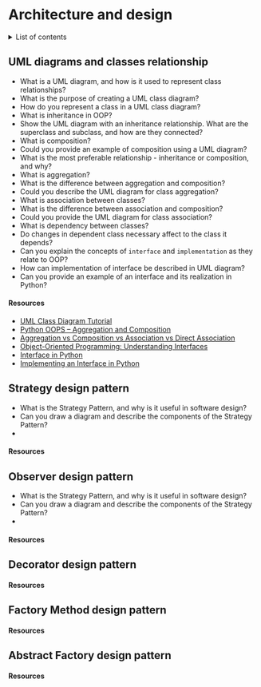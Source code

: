 # Architecture and design

<details>
<summary>List of contents</summary>

- [Basics](#basics)
  - [Resources](#resources)
- [Models](#models)
  - [Resources](#resources-1)
- [Urls](#urls)
  - [Resources](#resources-2)
- [Views](#views)
  - [Resources](#resources-3)
- [Templates](#template)
  - [Resources](#resources-4)
- [Forms](#forms)
  - [Resources](#resources-5)

</details>

## UML diagrams and classes relationship
- What is a UML diagram, and how is it used to represent class relationships? 
- What is the purpose of creating a UML class diagram?
- How do you represent a class in a UML class diagram?
- What is inheritance in OOP? 
- Show the UML diagram with an inheritance relationship. What are the superclass and subclass, and how are they connected?
- What is composition? 
- Could you provide an example of composition using a UML diagram?
- What is the most preferable relationship - inheritance or composition, and why?
- What is aggregation?
- What is the difference between aggregation and composition? 
- Could you describe the UML diagram for class aggregation?
- What is association between classes? 
- What is the difference between association and composition?
- Could you provide the UML diagram for class association?
- What is dependency between classes? 
- Do changes in dependent class necessary affect to the class it depends?
- Can you explain the concepts of `interface` and `implementation` as they relate to OOP? 
- How can implementation of interface be described in UML diagram?
- Can you provide an example of an interface and its realization in Python?

#### Resources
- [UML Class Diagram Tutorial](https://www.visual-paradigm.com/guide/uml-unified-modeling-language/uml-class-diagram-tutorial/)
- [Python OOPS – Aggregation and Composition](https://www.geeksforgeeks.org/python-oops-aggregation-and-composition/)
- [Aggregation vs Composition vs Association vs Direct Association](https://itecnote.com/tecnote/aggregation-vs-composition-vs-association-vs-direct-association/)
- [Object-Oriented Programming: Understanding Interfaces](https://tommcfarlin.com/understanding-interfaces/)
- [Interface in Python](https://www.scaler.com/topics/interface-in-python/)
- [Implementing an Interface in Python](https://realpython.com/python-interface/)

## Strategy design pattern
- What is the Strategy Pattern, and why is it useful in software design?
- Can you draw a diagram and describe the components of the Strategy Pattern?
- 

#### Resources


## Observer design pattern
- What is the Strategy Pattern, and why is it useful in software design?
- Can you draw a diagram and describe the components of the Strategy Pattern?
- 

#### Resources


## Decorator design pattern

#### Resources

## Factory Method design pattern

#### Resources


## Abstract Factory design pattern

#### Resources

